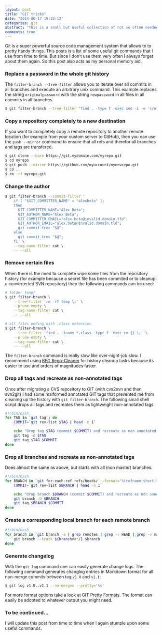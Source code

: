```yaml
---
layout: post
title: "GIT tricks"
date: "2014-06-17 19:30:12"
categories: git
abstract: "This is a small but useful collection of not so often needed git commands also acting as my personal memory aid."
comments: true
---
```


Git is a super powerful source code management system that allows to to pretty handy things. This posts is a list of some useful git commands that I use from time to time. But since I don't use them very often I always forget about them again. So this post also acts as my personal memory aid.

### Replace a password in the whole git history

The `filter-branch --tree-filter` allows you to iterate over all commits in all branches and execute an arbitrary unix command. This example replaces the string `originalpassword` with the string `newpassword` in all files in all commits in all branches.

``` bash
$ git filter-branch --tree-filter "find . -type f -exec sed -i -e 's/originalpassword/newpassword/g' {} \;"
```

### Copy a repository completely to a new destination

If you want to completely copy a remote repository to another remote location (for example from your custom server to GitHub), then you can use the `push --mirror` command to ensure that all refs and therefor all branches and tags are transfered.

``` bash
$ git clone --bare https://git.mydomain.com/myrepo.git
$ cd myrepo
$ git push --mirror https://github.com/myaccount/mynewrepo.git
$ cd ..
$ rm -rf myrepo.git
```

### Change the author

``` bash
$ git filter-branch --commit-filter '
    if [ "$GIT_COMMITTER_NAME" = "alexbeta" ];
    then
      GIT_COMMITTER_NAME="Alex Beta";
      GIT_AUTHOR_NAME="Alex Beta";
      GIT_COMMITTER_EMAIL="alex.beta@invalid.domain.tld";
      GIT_AUTHOR_EMAIL="alex.beta@invalid.domain.tld";
      git commit-tree "$@";
    else
      git commit-tree "$@";
    fi' \
    --tag-name-filter cat \
    -- --all
```

### Remove certain files

When there is the need to complete wipe some files from the repository history (for example because a secret file has been commited or to cleanup a converterted SVN repository) then the following commands can be used:

``` bash
# folder temp/
$ git filter-branch \
    --tree-filter 'rm -rf temp \;' \
    --prune-empty \
    --tag-name-filter cat \
    -- --all

# all files ending with .class extension
$ git filter-branch \
    --tree-filter 'find . -iname *.class -type f -exec rm {} \;' \
    --prune-empty \
    --tag-name-filter cat \
    -- --all
```

The `filter-branch` command is really slow like over-night-job slow. I recommend using [BFG Repo-Cleaner](http://rtyley.github.io/bfg-repo-cleaner/) for history cleanup tasks because its easier to use and orders of magnitudes faster.

### Drop all tags and recreate as non-annotated tags

Once after migrating a CVS repository to GIT (with cvs2svn and then svn2git) I had some malformed annotated GIT tags that prevented me from cleaning up the history with `git filter-branch`. The following small shell script drops all tags and recreates them as lightweight non-annotated tags.

``` bash
#!/bin/bash
for TAG in `git tag`; do
    COMMIT=`git rev-list $TAG | head -n 1`

    echo "Drop tag $TAG (commit $COMMIT) and recreate as non annotated tag"
    git tag -d $TAG
    git tag $TAG $COMMIT
done
```

### Drop all branches and recreate as non-annotated tags

Does almost the same as above, but starts with all (non master) branches.

``` bash
#!/bin/bash
for BRANCH in `git for-each-ref refs/heads/ --format='%(refname:short)' | grep -v master`; do
    COMMIT=`git rev-list $BRANCH | head -n 1`

    echo "Drop branch $BRANCH (commit $COMMIT) and recreate as non annotated tag"
    git branch -D $BRANCH
    git tag $BRANCH $COMMIT
done
```

### Create a corresponding local branch for each remote branch

``` bash
#!/bin/bash
for branch in `git branch -a | grep remotes | grep -v HEAD | grep -v master`; do
    git branch --track ${branch##*/} $branch
done
```

### Generate changelog

With the `git log` command one can easily generate change logs. The following command generates changlog entries in Markdown format for all non-merge commits between tag `v1.0` and `v1.1`:

``` bash
$ git log v1.0..v1.1 --no-merges --pretty='%s'
```

For more format options take a look at [GIT Pretty Formats](http://opensource.apple.com/source/Git/Git-19/src/git-htmldocs/pretty-formats.txt). The format can easily be adopted to whatever output you might need.

### To be continued...

I will update this post from time to time when I again stumple upon some useful commands.
